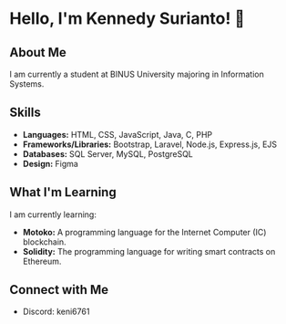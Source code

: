 # Hello, I'm Kennedy Surianto! 👋

## About Me
I am currently a student at BINUS University majoring in Information Systems.

## Skills
- **Languages:** HTML, CSS, JavaScript, Java, C, PHP
- **Frameworks/Libraries:** Bootstrap, Laravel, Node.js, Express.js, EJS
- **Databases:** SQL Server, MySQL, PostgreSQL
- **Design:** Figma

## What I'm Learning
I am currently learning:
- **Motoko:** A programming language for the Internet Computer (IC) blockchain.
- **Solidity:** The programming language for writing smart contracts on Ethereum.

## Connect with Me
- Discord: keni6761
